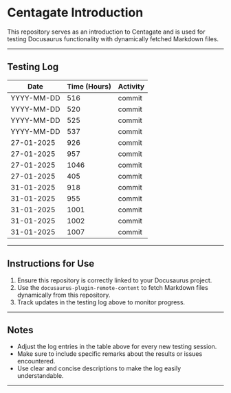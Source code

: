 # Centagate Introduction

This repository serves as an introduction to Centagate and is used for testing Docusaurus functionality with dynamically fetched Markdown files.

---

## Testing Log

| **Date**       | **Time (Hours)** | **Activity**                                  |
|-----------------|------------------|-----------------------------------------------|
| YYYY-MM-DD      | 516              | commit                                       |
| YYYY-MM-DD      | 520              | commit                                       |
| YYYY-MM-DD      | 525              | commit                                       |
| YYYY-MM-DD      | 537              | commit                                       |
| 27-01-2025      | 926              | commit                                       |
| 27-01-2025      | 957              | commit                                       |
| 27-01-2025      | 1046              | commit                                       |
| 27-01-2025      | 405              | commit                                       |
| 31-01-2025      | 918              | commit                                       |
| 31-01-2025      | 955              | commit                                       |
| 31-01-2025      | 1001              | commit                                       |
| 31-01-2025      | 1002              | commit                                       |
| 31-01-2025      | 1007              | commit                                       |

---

## Instructions for Use
1. Ensure this repository is correctly linked to your Docusaurus project.
2. Use the `docusaurus-plugin-remote-content` to fetch Markdown files dynamically from this repository.
3. Track updates in the testing log above to monitor progress.

---

## Notes
- Adjust the log entries in the table above for every new testing session.
- Make sure to include specific remarks about the results or issues encountered.
- Use clear and concise descriptions to make the log easily understandable.

---

